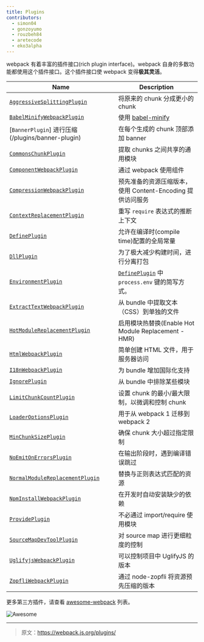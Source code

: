 ```yaml
---
title: Plugins
contributors:
  - simon04
  - gonzoyumo
  - rouzbeh84
  - aretecode
  - eko3alpha
---
```


webpack 有着丰富的插件接口(rich plugin interface)。webpack 自身的多数功能都使用这个插件接口。这个插件接口使 webpack 变得**极其灵活**。

Name                                                     | Description
-------------------------------------------------------- | -----------
[`AggressiveSplittingPlugin`](/plugins/aggressive-splitting-plugin) | 将原来的 chunk 分成更小的 chunk
[`BabelMinifyWebpackPlugin`](/plugins/babel-minify-webpack-plugin) | 使用 [babel-minify](https://github.com/babel/minify)
[`BannerPlugin`] 进行压缩(/plugins/banner-plugin)                 | 在每个生成的 chunk 顶部添加 banner
[`CommonsChunkPlugin`](/plugins/commons-chunk-plugin)    | 提取 chunks 之间共享的通用模块
[`ComponentWebpackPlugin`](/plugins/component-webpack-plugin) | 通过 webpack 使用组件
[`CompressionWebpackPlugin`](/plugins/compression-webpack-plugin) | 预先准备的资源压缩版本，使用 Content-Encoding 提供访问服务
[`ContextReplacementPlugin`](/plugins/context-replacement-plugin) | 重写 `require` 表达式的推断上下文
[`DefinePlugin`](/plugins/define-plugin)           | 允许在编译时(compile time)配置的全局常量
[`DllPlugin`](/plugins/dll-plugin)                 | 为了极大减少构建时间，进行分离打包
[`EnvironmentPlugin`](/plugins/environment-plugin) | [`DefinePlugin`](./define-plugin) 中 `process.env` 键的简写方式。
[`ExtractTextWebpackPlugin`](/plugins/extract-text-webpack-plugin) | 从 bundle 中提取文本（CSS）到单独的文件
[`HotModuleReplacementPlugin`](/plugins/hot-module-replacement-plugin) | 启用模块热替换(Enable Hot Module Replacement - HMR)
[`HtmlWebpackPlugin`](/plugins/html-webpack-plugin)          | 简单创建 HTML 文件，用于服务器访问
[`I18nWebpackPlugin`](/plugins/i18n-webpack-plugin)          | 为 bundle 增加国际化支持
[`IgnorePlugin`](/plugins/ignore-plugin)                     | 从 bundle 中排除某些模块
[`LimitChunkCountPlugin`](/plugins/limit-chunk-count-plugin) | 设置 chunk 的最小/最大限制，以微调和控制 chunk
[`LoaderOptionsPlugin`](/plugins/loader-options-plugin)      | 用于从 webpack 1 迁移到 webpack 2
[`MinChunkSizePlugin`](/plugins/min-chunk-size-plugin)       | 确保 chunk 大小超过指定限制
[`NoEmitOnErrorsPlugin`](/plugins/no-emit-on-errors-plugin)  | 在输出阶段时，遇到编译错误跳过
[`NormalModuleReplacementPlugin`](/plugins/normal-module-replacement-plugin) | 替换与正则表达式匹配的资源
[`NpmInstallWebpackPlugin`](/plugins/npm-install-webpack-plugin) | 在开发时自动安装缺少的依赖
[`ProvidePlugin`](/plugins/provide-plugin)                       | 不必通过 import/require 使用模块
[`SourceMapDevToolPlugin`](/plugins/source-map-dev-tool-plugin)  | 对 source map 进行更细粒度的控制
[`UglifyjsWebpackPlugin`](/plugins/uglifyjs-webpack-plugin)      | 可以控制项目中 UglifyJS 的版本
[`ZopfliWebpackPlugin`](/plugins/zopfli-webpack-plugin)          | 通过 node-zopfli 将资源预先压缩的版本

更多第三方插件，请查看 [awesome-webpack](https://github.com/webpack-contrib/awesome-webpack#webpack-plugins) 列表。

![Awesome](../assets/awesome-badge.svg)

***

> 原文：https://webpack.js.org/plugins/
